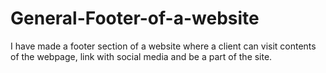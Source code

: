 # General-Footer-of-a-website
I have made a footer section of a website where a client can visit contents of the webpage, link with social media and be a part of the site.
